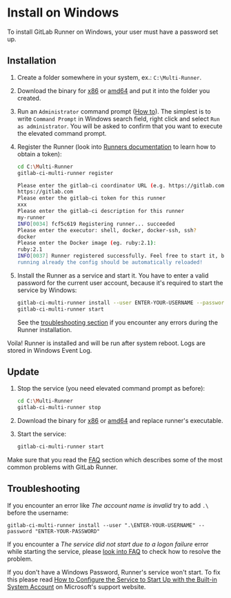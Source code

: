 # Install on Windows

To install GitLab Runner on Windows, your user must have a password set up.

## Installation

1. Create a folder somewhere in your system, ex.: `C:\Multi-Runner`.

1. Download the binary for [x86][]  or [amd64][] and put it into the folder you
   created.

1. Run an `Administrator` command prompt ([How to][prompt]). The simplest is to
   write `Command Prompt` in Windows search field, right click and select
   `Run as administrator`. You will be asked to confirm that you want to execute
   the elevated command prompt.

1. Register the Runner (look into [Runners documentation](https://docs.gitlab.com/ce/ci/runners/) to learn how to obtain a token):

    ```bash
    cd C:\Multi-Runner
    gitlab-ci-multi-runner register

    Please enter the gitlab-ci coordinator URL (e.g. https://gitlab.com )
    https://gitlab.com
    Please enter the gitlab-ci token for this runner
    xxx
    Please enter the gitlab-ci description for this runner
    my-runner
    INFO[0034] fcf5c619 Registering runner... succeeded
    Please enter the executor: shell, docker, docker-ssh, ssh?
    docker
    Please enter the Docker image (eg. ruby:2.1):
    ruby:2.1
    INFO[0037] Runner registered successfully. Feel free to start it, but if it's
    running already the config should be automatically reloaded!
    ```

1. Install the Runner as a service and start it. You have to enter a valid password
   for the current user account, because it's required to start the service by Windows:

    ```bash
    gitlab-ci-multi-runner install --user ENTER-YOUR-USERNAME --password ENTER-YOUR-PASSWORD
    gitlab-ci-multi-runner start
    ```

    See the [troubleshooting section](#troubleshooting) if you encounter any
    errors during the Runner installation.

Voila! Runner is installed and will be run after system reboot.
Logs are stored in Windows Event Log.

## Update

1. Stop the service (you need elevated command prompt as before):

    ```bash
    cd C:\Multi-Runner
    gitlab-ci-multi-runner stop
    ```

1. Download the binary for [x86][] or [amd64][] and replace runner's executable.
1. Start the service:

    ```bash
    gitlab-ci-multi-runner start
    ```

Make sure that you read the [FAQ](../faq/README.md) section which describes
some of the most common problems with GitLab Runner.

## Troubleshooting

If you encounter an error like _The account name is invalid_ try to add `.\` before the username:

```shell
gitlab-ci-multi-runner install --user ".\ENTER-YOUR-USERNAME" --password "ENTER-YOUR-PASSWORD"
```

If you encounter a _The service did not start due to a logon failure_ error
while starting the service, please [look into FAQ](../faq/README.md#13-the-service-did-not-start-due-to-a-logon-failure-error-when-starting-service-on-windows) to check how to resolve the problem.

If you don't have a Windows Password, Runner's service won't start. To
fix this please read [How to Configure the Service to Start Up with the Built-in System Account](https://support.microsoft.com/en-us/kb/327545#bookmark-6)
on Microsoft's support website.

[x86]: https://gitlab-ci-multi-runner-downloads.s3.amazonaws.com/latest/binaries/gitlab-ci-multi-runner-windows-386.exe
[amd64]: https://gitlab-ci-multi-runner-downloads.s3.amazonaws.com/latest/binaries/gitlab-ci-multi-runner-windows-amd64.exe
[prompt]: http://pcsupport.about.com/od/windows-8/a/elevated-command-prompt-windows-8.htm
